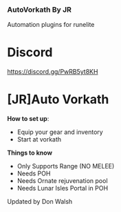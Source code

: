 ### AutoVorkath By JR

Automation plugins for runelite

# Discord

https://discord.gg/PwRB5yt8KH

# [JR]Auto Vorkath

**How to set up**:

- Equip your gear and inventory
- Start at vorkath

**Things to know**

- Only Supports Range (NO MELEE)
- Needs POH
- Needs Ornate rejuvenation pool
- Needs Lunar Isles Portal in POH

Updated by Don Walsh
